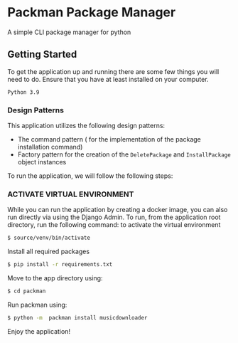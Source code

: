 # Packman Package Manager
A simple CLI package manager for python


## Getting Started
To get the application up and running there are some few things you will need to do. Ensure that you have at least installed on your computer. 
``` 
Python 3.9 
``` 

### Design Patterns
This application utilizes the following design patterns:
- The command pattern ( for the implementation of the package installation command)
- Factory pattern for the creation of the `DeletePackage` and `InstallPackage` object instances

To run the application, we will follow the following steps:

### ACTIVATE VIRTUAL ENVIRONMENT
While you can run the application by creating a docker image, you can also run directly via using the Django Admin. To run, from the application root directory, run the following command: to activate the virtual environment

``` bash
$ source/venv/bin/activate

```

Install all required packages

``` bash
$ pip install -r requirements.txt

```
Move to the app directory using:

``` bash
$ cd packman

```
Run packman using: 
``` bash
$ python -m  packman install musicdownloader

```

Enjoy the application!